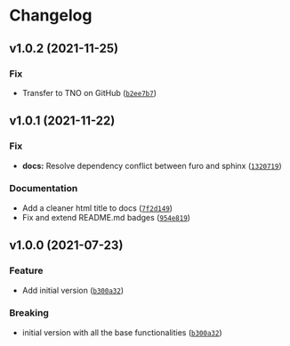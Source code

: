 # Changelog

<!--next-version-placeholder-->

## v1.0.2 (2021-11-25)
### Fix
* Transfer to TNO on GitHub ([`b2ee7b7`](https://github.com/TNO/lightkde/commit/b2ee7b760beb800a99394a28d550053024c49845))

## v1.0.1 (2021-11-22)
### Fix
* **docs:** Resolve dependency conflict between furo and sphinx ([`1320719`](https://github.com/TNO/lightkde/commit/1320719a31e3f33bcb889d923f65c50dc0f0b9cf))

### Documentation
* Add a cleaner html title to docs ([`7f2d149`](https://github.com/TNO/lightkde/commit/7f2d149ddfeb1834653b33b9d67ec4eefea6c84c))
* Fix and extend README.md badges ([`954e819`](https://github.com/TNO/lightkde/commit/954e81922153d09af829dec2ac8e7d595cfd716c))

## v1.0.0 (2021-07-23)
### Feature
* Add initial version ([`b300a32`](https://github.com/TNO/lightkde/commit/b300a32befcd9a967e751cbdb8c0c2027ce89441))

### Breaking
* initial version with all the base functionalities ([`b300a32`](https://github.com/TNO/lightkde/commit/b300a32befcd9a967e751cbdb8c0c2027ce89441))

